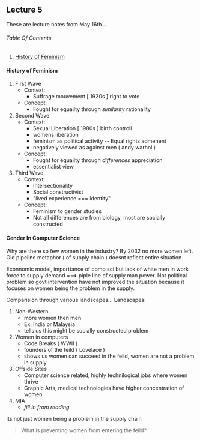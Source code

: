 ## Lecture 5
These are lecture notes from May 16th...

###### Table Of Contents
1. [History of Feminism](#)

#### History of Feminism
1. First Wave
   - Context:
      - Suffrage mouvement [ 1920s ] right to vote
   - Concept:
      - Fought for equailty through _similarity_ rationality
2. Second Wave
   - Context:
      - Sexual Liberation [ 1980s ] birth controll
      - womens liberation
      - feminism as political activity -- Equal rights admenent
      - negatively viewed as against men ( andy warhol )
   - Concept:
      - Fought for equailty through _differences_ appreciation
      - essentialist view
3. Third Wave
   - Context:
      - Intersectionality
      - Social constructivist
      - "lived experience === identity"
    - Concept:
      - Feminism to gender studies
      - Not all differences are from biology, most are socially constructed

#### Gender In Computer Science
Why are there so few women in the industry? By 2032 no more women left. Old pipeline metaphor ( of supply chain ) doesnt reflect entire situation.

Econnomic model, importtance of comp sci but lack of white men in work force to supply demand ===> piple line of supply man power. Not political problem so govt intervention have not improved the situation because it focuses on women being the problem in the supply.

Comparision through various landscapes...
Landscapes: 
1. Non-Western
   - more women then men
   - Ex: India or Malaysia
   - tells us this might be socially constructed problem
2. Women in computers
   - Code Breaks ( WWII )
   - founders of the feild ( Lovelace )
   - shows us women can succeed in the feild, women are not a problem in supply
3. Offside Sites
   - Computer science related, highly technilogical jobs where women thrive
   - Graphic Arts, medical technologies have higher concentration of women
4. MIA 
   - _fill in from reading_

Its not just women being a problem in the supply chain

> What is preventing women from entering the feild?   
   